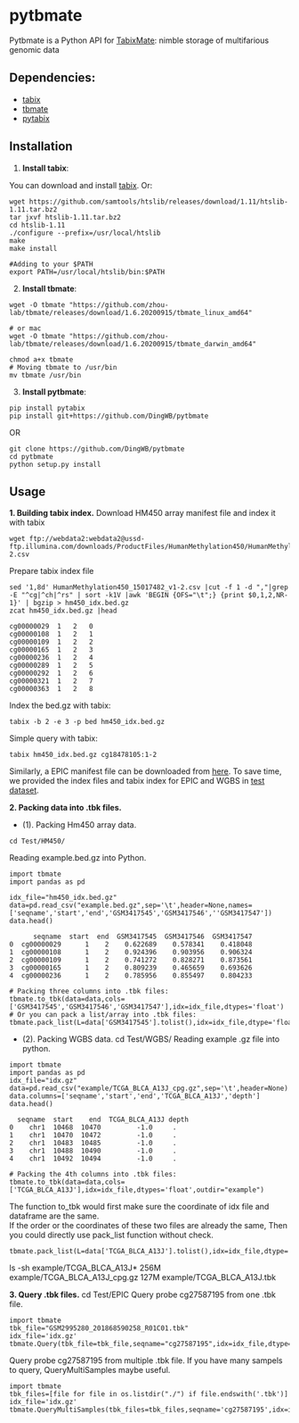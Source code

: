 # pytbmate
Pytbmate is a Python API for [TabixMate](https://github.com/zhou-lab/tbmate): nimble storage of multifarious genomic data

## Dependencies:
- [tabix](http://www.htslib.org/doc/tabix.html)
- [tbmate](https://github.com/zhou-lab/tbmate)
- [pytabix](https://github.com/slowkow/pytabix)

## **Installation**
1. **Install tabix**:

You can download and install [tabix](http://www.htslib.org/doc/tabix.html). Or:
```
wget https://github.com/samtools/htslib/releases/download/1.11/htslib-1.11.tar.bz2
tar jxvf htslib-1.11.tar.bz2
cd htslib-1.11
./configure --prefix=/usr/local/htslib
make
make install

#Adding to your $PATH
export PATH=/usr/local/htslib/bin:$PATH
```

2. **Install tbmate**:
```
wget -O tbmate "https://github.com/zhou-lab/tbmate/releases/download/1.6.20200915/tbmate_linux_amd64"

# or mac
wget -O tbmate "https://github.com/zhou-lab/tbmate/releases/download/1.6.20200915/tbmate_darwin_amd64"

chmod a+x tbmate
# Moving tbmate to /usr/bin
mv tbmate /usr/bin
```

3. **Install pytbmate**:
```
pip install pytabix
pip install git+https://github.com/DingWB/pytbmate
```
OR
```
git clone https://github.com/DingWB/pytbmate
cd pytbmate
python setup.py install
```

## **Usage**
**1. Building tabix index.**
Download HM450 array manifest file and index it with tabix
```
wget ftp://webdata2:webdata2@ussd-ftp.illumina.com/downloads/ProductFiles/HumanMethylation450/HumanMethylation450_15017482_v1-2.csv
```
Prepare tabix index file
```
sed '1,8d' HumanMethylation450_15017482_v1-2.csv |cut -f 1 -d ","|grep -E "^cg|^ch|^rs" | sort -k1V |awk 'BEGIN {OFS="\t";} {print $0,1,2,NR-1}' | bgzip > hm450_idx.bed.gz
zcat hm450_idx.bed.gz |head
```
```
cg00000029	1	2	0
cg00000108	1	2	1
cg00000109	1	2	2
cg00000165	1	2	3
cg00000236	1	2	4
cg00000289	1	2	5
cg00000292	1	2	6
cg00000321	1	2	7
cg00000363	1	2	8
```
Index the bed.gz with tabix:
```
tabix -b 2 -e 3 -p bed hm450_idx.bed.gz 
```
Simple query with tabix:
```
tabix hm450_idx.bed.gz cg18478105:1-2
```

Similarly, a EPIC manifest file can be downloaded from [here](http://webdata.illumina.com.s3-website-us-east-1.amazonaws.com/downloads/productfiles/methylationEPIC/infinium-methylationepic-v5-manifest-file-csv.zip). To save time, we provided the index files and tabix index for EPIC and WGBS in [test dataset](https://).


**2. Packing data into .tbk files.**
- (1). Packing Hm450 array data.
```
cd Test/HM450/
```
Reading example.bed.gz into Python.
```
import tbmate
import pandas as pd

idx_file="hm450_idx.bed.gz"
data=pd.read_csv("example.bed.gz",sep='\t',header=None,names=['seqname','start','end','GSM3417545','GSM3417546',''GSM3417547'])
data.head()

      seqname  start  end  GSM3417545  GSM3417546  GSM3417547
0  cg00000029      1    2    0.622689    0.578341    0.418048
1  cg00000108      1    2    0.924396    0.903956    0.906324
2  cg00000109      1    2    0.741272    0.828271    0.873561
3  cg00000165      1    2    0.809239    0.465659    0.693626
4  cg00000236      1    2    0.785956    0.855497    0.804233

# Packing three columns into .tbk files:
tbmate.to_tbk(data=data,cols=['GSM3417545','GSM3417546','GSM3417547'],idx=idx_file,dtypes='float')
# Or you can pack a list/array into .tbk files:
tbmate.pack_list(L=data['GSM3417545'].tolist(),idx=idx_file,dtype='float',outfile="test.tbk")
```

- (2). Packing WGBS data.
cd Test/WGBS/
Reading example .gz file  into python.
```
import tbmate
import pandas as pd
idx_file="idx.gz"
data=pd.read_csv("example/TCGA_BLCA_A13J_cpg.gz",sep='\t',header=None)
data.columns=['seqname','start','end','TCGA_BLCA_A13J','depth']
data.head()

  seqname  start    end  TCGA_BLCA_A13J depth
0    chr1  10468  10470         -1.0     .
1    chr1  10470  10472         -1.0     .
2    chr1  10483  10485         -1.0     .
3    chr1  10488  10490         -1.0     .
4    chr1  10492  10494         -1.0     .

# Packing the 4th columns into .tbk files:
tbmate.to_tbk(data=data,cols=['TCGA_BLCA_A13J'],idx=idx_file,dtypes='float',outdir="example")
```
The function to_tbk would first make sure the coordinate of idx file and dataframe are the same.</br>
If the order or the coordinates of these two files are already the same, Then you could directly use pack_list function without check.
```
tbmate.pack_list(L=data['TCGA_BLCA_A13J'].tolist(),idx=idx_file,dtype='float',outfile="example/TCGA_BLCA_A13J.tbk")
```
ls -sh example/TCGA_BLCA_A13J*
256M example/TCGA_BLCA_A13J_cpg.gz  127M example/TCGA_BLCA_A13J.tbk


**3. Query .tbk files.**
cd Test/EPIC
Query probe cg27587195 from one .tbk file.
```
import tbmate
tbk_file="GSM2995280_201868590258_R01C01.tbk"
idx_file='idx.gz'
tbmate.Query(tbk_file=tbk_file,seqname="cg27587195",idx=idx_file,dtype='float')
```

Query probe cg27587195 from multiple .tbk file. If you have many sampels to query, QueryMultiSamples maybe useful.
```
import tbmate
tbk_files=[file for file in os.listdir("./") if file.endswith('.tbk')]
idx_file='idx.gz'
tbmate.QueryMultiSamples(tbk_files=tbk_files,seqname='cg27587195',idx=idx_file,dtype='float')
```
